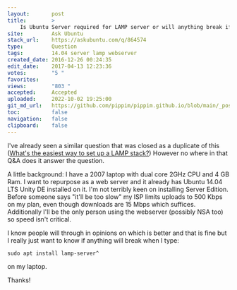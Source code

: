 ```yaml
---
layout:       post
title:        >
    Is Ubuntu Server required for LAMP server or will anything break if I install LAMP on Ubuntu Desktop?
site:         Ask Ubuntu
stack_url:    https://askubuntu.com/q/864574
type:         Question
tags:         14.04 server lamp webserver
created_date: 2016-12-26 00:24:35
edit_date:    2017-04-13 12:23:36
votes:        "5 "
favorites:    
views:        "803 "
accepted:     Accepted
uploaded:     2022-10-02 19:25:00
git_md_url:   https://github.com/pippim/pippim.github.io/blob/main/_posts/2016/2016-12-26-Is-Ubuntu-Server-required-for-LAMP-server-or-will-anything-break-if-I-install-LAMP-on-Ubuntu-Desktop_.md
toc:          false
navigation:   false
clipboard:    false
---
```


I've already seen a similar question that was closed as a duplicate of this ([What&#39;s the easiest way to set up a LAMP stack?][1]) However no where in that Q&A does it answer the question.

A little background: I have a 2007 laptop with dual core 2GHz CPU and 4 GB Ram. I want to repurpose as a web server and it already has Ubuntu 14.04 LTS Unity DE installed on it. I'm not terribly keen on installing Server Edition. Before someone says "it'll be too slow" my ISP limits uploads to 500 Kbps on my plan, even though downloads are 15 Mbps which suffices. Additionally I'll be the only person using the webserver (possibly NSA too) so speed isn't critical.

I know people will through in opinions on which is better and that is fine but I really just want to know if anything will break when I type:

``` 
sudo apt install lamp-server^
```

on my laptop.

Thanks!

  [1]: https://askubuntu.com/questions/34/whats-the-easiest-way-to-set-up-a-lamp-stack
